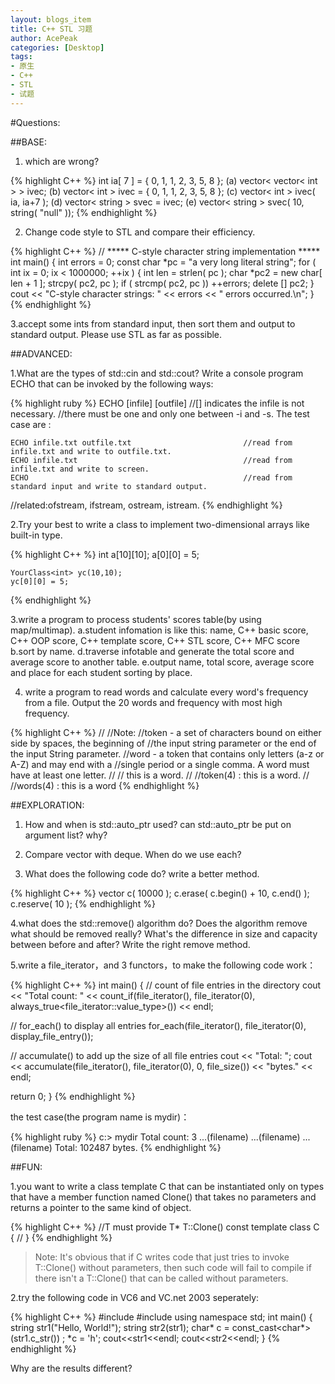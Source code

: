```yaml
---
layout: blogs_item
title: C++ STL 习题
author: AcePeak
categories: [Desktop]
tags: 
- 原生
- C++
- STL
- 试题
---
```



#Questions:

##BASE:

1. which are wrong?

{% highlight C++ %}
int ia[ 7 ] = { 0, 1, 1, 2, 3, 5, 8 };
(a) vector< vector< int > > ivec;
(b) vector< int > ivec = { 0, 1, 1, 2, 3, 5, 8 };
(c) vector< int > ivec( ia, ia+7 );
(d) vector< string > svec = ivec;
(e) vector< string > svec( 10, string( "null" ));
{% endhighlight %}


2. Change code style to STL and compare their efficiency.

{% highlight C++ %}
// ***** C-style character string implementation *****
int main()
{
    int errors = 0;
    const char *pc = "a very long literal string";
    for ( int ix = 0; ix < 1000000; ++ix )
    {
        int len = strlen( pc );
        char *pc2 = new char[ len + 1 ];
        strcpy( pc2, pc );
        if ( strcmp( pc2, pc ))
            ++errors;
        delete [] pc2;
    }
    cout << "C-style character strings: " << errors << " errors occurred.\n";
}
{% endhighlight %}


3.accept some ints from standard input, then sort them and output to standard output. Please use STL as far as possible.


##ADVANCED:

1.What are the types of std::cin and std::cout? Write a console program ECHO that can be invoked by the following ways:
    
{% highlight ruby %}
    ECHO [infile] [outfile]                             //[] indicates the infile is not necessary.
                                                        //there must be one and only one between -i and -s.
The test case are :

    ECHO infile.txt outfile.txt                         //read from infile.txt and write to outfile.txt.
    ECHO infile.txt                                     //read from infile.txt and write to screen.
    ECHO                                                //read from standard input and write to standard output.
    
//related:ofstream, ifstream, ostream, istream.
{% endhighlight %}

2.Try your best to write a class to implement two-dimensional arrays like built-in type.

{% highlight C++ %}
    int a[10][10];
    a[0][0] = 5;
    
    YourClass<int> yc(10,10);
    yc[0][0] = 5;
{% endhighlight %}


3.write a program to process students' scores table(by using map/multimap).
    a.student infomation is like this:
            name, C++ basic score, C++ OOP score, C++ template score, C++ STL score, C++ MFC score
    b.sort by name.
    d.traverse infotable and generate the total score and average score to another table.
    e.output name, total score, average score and place for each student sorting by place.


4. write a program to read words and calculate every word's frequency from a file. Output the 20 words and frequency with most high frequency.

{% highlight C++ %}
//
//Note:
//token - a set of characters bound on either side by spaces, the beginning of
//the input string parameter or the end of the input String parameter.
//word - a token that contains only letters (a-z or A-Z) and may end with a
//single period or a single comma. A word must have at least one letter. 
//
//  this is a word.
//          //token(4) : this is a word.
//          //words(4) : this is a word
{% endhighlight %}


##EXPLORATION:

1. How and when is std::auto_ptr used? can std::auto_ptr be put on argument list? why?


2. Compare vector with deque. When do we use each?


3. What does the following code do? write a better method.

{% highlight C++ %}
    vector<Type> c( 10000 );
    c.erase( c.begin() + 10, c.end() );
    c.reserve( 10 );
{% endhighlight %}


4.what does the std::remove() algorithm do? Does the algorithm remove what should be removed really? What's the difference in size and capacity between before and after? Write the right remove method.

5.write a file_iterator，and 3 functors，to make the following code work：

{% highlight C++ %}
int main()
{
  // count of file entries in the directory
  cout << "Total count: "
       << count_if(file_iterator(), file_iterator(0),
                   always_true<file_iterator::value_type>())
       << endl;

  // for_each() to display all entries
  for_each(file_iterator(), file_iterator(0), display_file_entry());

  // accumulate() to add up the size of all file entries
  cout << "Total: ";
  cout << accumulate(file_iterator(), file_iterator(0), 0,
                     file_size())
       << "bytes." << endl;

  return 0;
}
{% endhighlight %}

the test case(the program name is mydir)：

{% highlight ruby %}
c:\> mydir
Total count: 3
...(filename)
...(filename)
...(filename)
Total: 102487 bytes.
{% endhighlight %}


##FUN:

1.you want to write a class template C that can be instantiated only on types that have a member function named Clone() that takes no parameters and returns a pointer to the same kind of object.

{% highlight C++ %}
//T must provide T* T::Clone() const
template<typename T>
class C
{
  //
}
{% endhighlight %}

> Note: It's obvious that if C writes code that just tries to invoke T::Clone() without parameters, then such code will fail to compile if there isn't a T::Clone() that can be called without parameters.

2.try the following code in VC6 and VC.net 2003 seperately:

 

{% highlight C++ %}
#include <iostream>
#include <string>
using namespace std;
int main()
{
    string str1("Hello, World!");
    string str2(str1);
    char* c = const_cast<char*> (str1.c_str()) ;
    *c = 'h';
    cout<<str1<<endl;
    cout<<str2<<endl;
}
{% endhighlight %}

Why are the results different?